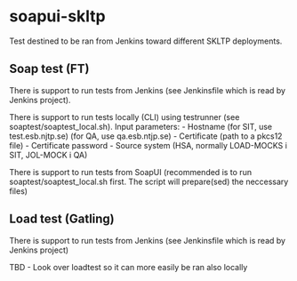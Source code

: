 # soapui-skltp

Test destined to be ran from Jenkins toward different SKLTP deployments.

## Soap test (FT)

There is support to run tests from Jenkins (see Jenkinsfile which is read by Jenkins project).

There is support to run tests locally (CLI) using testrunner (see soaptest/soaptest_local.sh).
  Input parameters:
    - Hostname 
        (for SIT, use test.esb.njtp.se)
        (for QA, use qa.esb.ntjp.se)
    - Certificate (path to a pkcs12 file)
    - Certificate password
    - Source system (HSA, normally LOAD-MOCKS i SIT, JOL-MOCK i QA) 

There is support to run tests from SoapUI 
  (recommended is to run soaptest/soaptest_local.sh first. 
   The script will prepare(sed) the neccessary files)

## Load test (Gatling)

There is support to run tests from Jenkins (see Jenkinsfile which is read by Jenkins project)

TBD - Look over loadtest so it can more easily be ran also locally
